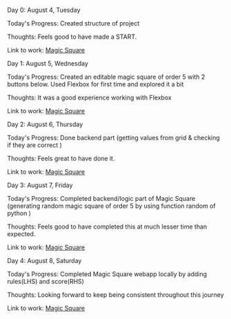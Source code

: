 Day 0: August 4, Tuesday

Today's Progress: Created structure of project

Thoughts: Feels good to have made a START.

Link to work: [Magic Square](https://github.com/Vaibz123/5-by-5-magic-square/commit/01344da52149eb27509434bf0a6d85a0f3618c5b)

Day 1: August 5, Wednesday

Today's Progress: Created an editable magic square of order 5 with 2 buttons below.
		  Used Flexbox for first time and explored it a bit
		  
Thoughts: It was a good experience working with Flexbox

Link to work: [Magic Square](https://github.com/Vaibz123/5-by-5-magic-square/commit/01344da52149eb27509434bf0a6d85a0f3618c5b)

Day 2: August 6, Thursday

Today's Progress: Done backend part (getting values from grid & checking if they are correct )

Thoughts: Feels great to have done it.

Link to work: [Magic Square](https://github.com/Vaibz123/5-by-5-magic-square/commit/45a2233eea3026bb23d7c39c13c94072ffaf1fe7)

Day 3: August 7, Friday

Today's Progress: Completed backend/logic part of Magic Square (generating random magic square of order 5 by using function random of python )

Thoughts: Feels good to have completed this at much lesser time than expected.

Link to work: [Magic Square](https://github.com/Vaibz123/5-by-5-magic-square/commit/21541c0e20915fbd5b18ad86611bbded562a06d0)

Day 4: August 8, Saturday

Today's Progress: Completed Magic Square webapp locally by adding rules(LHS) and score(RHS)

Thoughts: Looking forward to keep being consistent throughout this journey

Link to work: [Magic Square](https://github.com/Vaibz123/5-by-5-magic-square/commit/9e17aaf73d561556032bcec8642b35014686a3fa)





